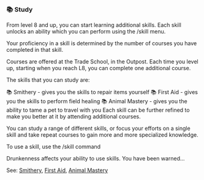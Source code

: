 ### 📚 Study
From level 8 and up, you can start learning additional skills. Each skill unlocks an ability which you can perform
  using the /skill menu.

Your proficiency in a skill is determined by the number of courses you have completed in that skill.

Courses are offered at the Trade School, in the Outpost. Each time you level up, starting when you reach L8, you
  can complete one additional course.

The skills that you can study are:

📚 Smithery - gives you the skills to repair items yourself
📚 First Aid - gives you the skills to perform field healing
📚 Animal Mastery - gives you the ability to tame a pet to travel with you
Each skill can be further refined to make you better at it by attending additional courses.

You can study a range of different skills, or focus your efforts on a single skill and take repeat courses to gain
  more and more specialized knowledge.

To use a skill, use the /skill command

Drunkenness affects your ability to use skills. You have been warned...

See: [Smithery](skills/smithery.md), [First Aid](skills/first_aid.md), [Animal Mastery](skills/animal_mastery.md)



